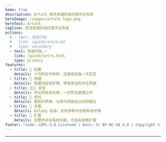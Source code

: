 ```yaml
---
home: true
description: Artalk 简洁快速的自托管评论系统
heroImage: /images/artalk-logo.png
heroText: Artalk
tagline: 简洁快速的自托管评论系统
actions:
  # - text: 项目介绍
  #   link: /guide/intro.md
  #   type: secondary
  - text: 快速开始 →
    link: /guide/intro.html
    type: primary
features:
  - title: 🍃 轻量
    details: 小巧的文件体积，迅速响应每一次交互
  - title: 🐳 快捷
    details: 简便的安装步骤，带来简洁的评论界面
  - title: 👨‍👧‍👦 安全
    details: 评论系统自托管，一切尽在掌握之中
  - title: 🌇 现代
    details: 美观的界面，与现代风格站点自然融合
  - title: 🍱 全面
    details: Golang 后端，支持多种平台和系统环境
  - title: 🌊 扩展
    details: 完整的评论系统功能，可自由装载扩展
footer: "Code: LGPL-3.0 Licensed | Docs: CC BY-NC-SA 4.0 | Copyright © 2018-2021 Artalk"
---
```


---

<LatestVersion />

<!-- Artalk -->
<div style="margin: 2.5rem auto;padding: 1rem 0;">
  <Artalk />
</div>

